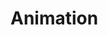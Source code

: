 # Animation
<!-- Images
        <div class="container bg-1">
          <div>
            <div id="carouselExampleSlidesOnly" class="carousel slide" data-bs-ride="carousel">
              <div class="carousel-inner">
                <div class="carousel-item active" data-bs-interval="5000">
                  <img src="img/pencil2d.jpg" class="d-block w-100" alt="Pencil2D">
                </div>
                <div class="carousel-item" data-bs-interval="5000">
                  <img src="img/blender.png" class="d-block w-100" alt="Blender">
                </div>
                <div class="carousel-item" data-bs-interval="5000">
                  <img src="img/adobe-animate.png" class="d-block w-100" alt="AdobeAnimate">
                </div>
              </div>
            </div>
          </div>
        </div>
-->
